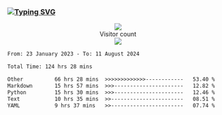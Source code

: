 ### <a href="https://git.io/typing-svg"><img src="https://readme-typing-svg.herokuapp.com?font=Fira+Code&pause=1000&width=435&lines=+Hi+%F0%9F%91%8B+There+is+Chenghow" alt="Typing SVG" /></a>
<p align="center"> 
  <img src="https://github-readme-stats.vercel.app/api?username=chenghow&show_icons=true"><br>
  Visitor count<br>
  <img src="https://profile-counter.glitch.me/chenghow/count.svg">
</p>

<!--START_SECTION:waka-->

```txt
From: 23 January 2023 - To: 11 August 2024

Total Time: 124 hrs 28 mins

Other          66 hrs 28 mins  >>>>>>>>>>>>>------------   53.40 %
Markdown       15 hrs 57 mins  >>>----------------------   12.82 %
Python         15 hrs 30 mins  >>>----------------------   12.46 %
Text           10 hrs 35 mins  >>-----------------------   08.51 %
YAML           9 hrs 37 mins   >>-----------------------   07.74 %
```

<!--END_SECTION:waka-->
